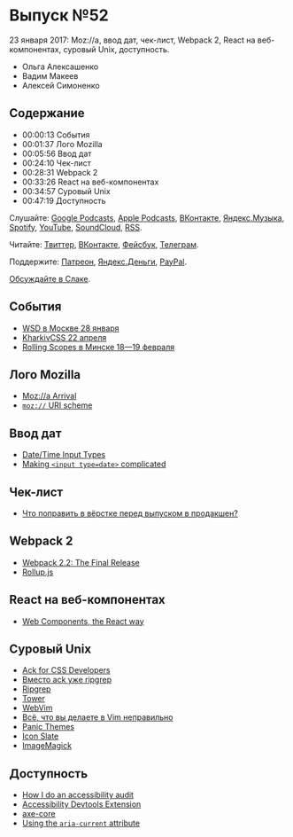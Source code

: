 # Выпуск №52

23 января 2017: Moz://a, ввод дат, чек-лист, Webpack 2, React на веб-компонентах, суровый Unix, доступность.

- Ольга Алексашенко
- Вадим Макеев
- Алексей Симоненко

## Содержание

- 00:00:13 События
- 00:01:37 Лого Mozilla
- 00:05:56 Ввод дат
- 00:24:10 Чек-лист
- 00:28:31 Webpack 2
- 00:33:26 React на веб-компонентах
- 00:34:57 Суровый Unix
- 00:47:19 Доступность

Слушайте: [Google Podcasts](https://podcasts.google.com/?feed=aHR0cHM6Ly93ZWItc3RhbmRhcmRzLnJ1L3BvZGNhc3QvZmVlZC8), [Apple Podcasts](https://itunes.apple.com/podcast/id1080500016), [ВКонтакте](https://vk.com/podcasts-32017543), [Яндекс.Музыка](https://music.yandex.ru/album/6245956), [Spotify](https://open.spotify.com/show/3rzAcADjpBpXt73L0epTjV), [YouTube](https://www.youtube.com/playlist?list=PLMBnwIwFEFHcwuevhsNXkFTcadeX5R1Go), [SoundCloud](https://soundcloud.com/web-standards), [RSS](https://web-standards.ru/podcast/feed/).

Читайте: [Твиттер](https://twitter.com/webstandards_ru), [ВКонтакте](https://vk.com/webstandards_ru), [Фейсбук](https://www.facebook.com/webstandardsru), [Телеграм](https://t.me/webstandards_ru).

Поддержите: [Патреон](https://www.patreon.com/webstandards_ru), [Яндекс.Деньги](https://money.yandex.ru/to/41001119329753), [PayPal](https://www.paypal.me/pepelsbey).

[Обсуждайте в Слаке](http://slack.web-standards.ru/).

## События

- [WSD в Москве 28 января](https://wsd.events/2017/01/28/)
- [KharkivCSS 22 апреля](http://kharkivcss.org/)
- [Rolling Scopes в Минске 18—19 февраля](https://2017.conf.rollingscopes.com/)

## Лого Mozilla

- [Moz://a Arrival](https://blog.mozilla.org/opendesign/arrival/)
- [`moz://` URI scheme](http://www.iana.org/assignments/uri-schemes/prov/moz)

## Ввод дат

- [Date/Time Input Types](http://slides.com/jessicajong/datetime)
- [Making `<input type=date>` complicated](https://medium.com/p/a544fd27c45a)

## Чек-лист

- [Что поправить в вёрстке перед выпуском в продакшен?](https://habrahabr.ru/post/319664/)

## Webpack 2

- [Webpack 2.2: The Final Release](https://medium.com/p/76c3d43bf144)
- [Rollup.js](http://rollupjs.org/)

## React на веб-компонентах

- [Web Components, the React way](https://medium.com/p/8ed5b6f4f942)

## Суровый Unix

- [Ack for CSS Developers](http://csswizardry.com/2017/01/ack-for-css-developers/)
- [Вместо ack уже ripgrep](https://twitter.com/veged/status/821829781482250240)
- [Ripgrep](http://blog.burntsushi.net/ripgrep/)
- [Tower](https://www.git-tower.com/)
- [WebVim](http://www.thedotpost.com/2016/12/bertrand-chevrier-webvim)
- [Всё, что вы делаете в Vim неправильно](https://youtu.be/Lgv_jThBvso)
- [Panic Themes](https://download.panic.com/misc/)
- [Icon Slate](http://www.kodlian.com/apps/icon-slate)
- [ImageMagick](https://www.imagemagick.org/)

## Доступность

- [How I do an accessibility audit](https://youtu.be/cOmehxAU_4s)
- [Accessibility Devtools Extension](https://chrome.google.com/webstore/detail/accessibility-developer-t/fpkknkljclfencbdbgkenhalefipecmb)
- [axe-core](https://github.com/dequelabs/axe-core)
- [Using the `aria-current` attribute](http://tink.uk/using-the-aria-current-attribute/)
